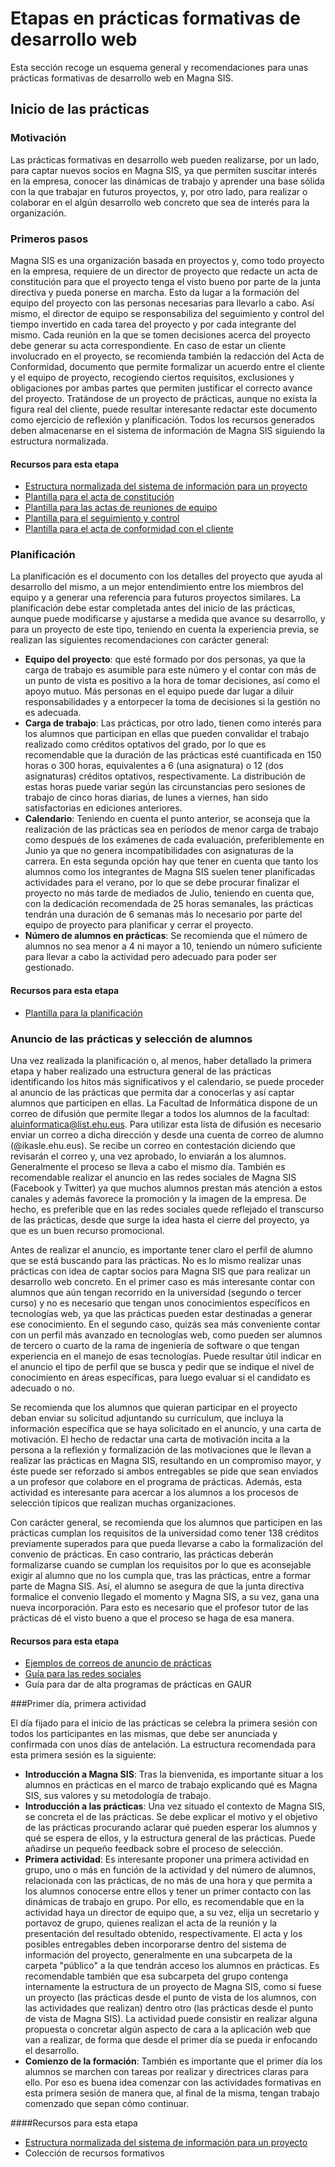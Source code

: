 # Etapas en prácticas formativas de desarrollo web

Esta sección recoge un esquema general y recomendaciones para unas prácticas formativas de desarrollo web en Magna SIS. 


## Inicio de las prácticas


### Motivación

Las prácticas formativas en desarrollo web pueden realizarse, por un lado, para captar nuevos socios en Magna SIS, ya que permiten suscitar interés en la empresa, conocer las dinámicas de trabajo y aprender una base sólida con la que trabajar en futuros proyectos, y, por otro lado, para realizar o colaborar en el algún desarrollo web concreto que sea de interés para la organización.


### Primeros pasos

Magna SIS es una organización basada en proyectos y, como todo proyecto en la empresa, requiere de un director de proyecto que redacte un acta de constitución para que el proyecto tenga el visto bueno por parte de la junta directiva y pueda ponerse en marcha. Esto da lugar a la formación del equipo del proyecto con las personas necesarias para llevarlo a cabo. Así mismo, el director de equipo se responsabiliza del seguimiento y control del tiempo invertido en cada tarea del proyecto y por cada integrante del mismo. Cada reunión en la que se tomen decisiones acerca del proyecto debe generar su acta correspondiente. En caso de estar un cliente involucrado en el proyecto, se recomienda también la redacción del Acta de Conformidad, documento que permite formalizar un acuerdo entre el cliente y el equipo de proyecto, recogiendo ciertos requisitos, exclusiones y obligaciones por ambas partes que permiten justificar el correcto avance del proyecto. Tratándose de un proyecto de prácticas, aunque no exista la figura real del cliente, puede resultar interesante redactar este documento como ejercicio de reflexión y planificación. Todos los recursos generados deben almacenarse en el sistema de información de Magna SIS siguiendo la estructura normalizada.


#### Recursos para esta etapa
* [Estructura normalizada del sistema de información para un proyecto](estructura_del_sistema_de_informacion.md)
* [Plantilla para el acta de constitución](https://docs.google.com/document/d/1KNeYYhicIhNtUl6-zNQNymBbkzSxlaYcxMRMbRFooB8/edit?usp=sharing)
* [Plantilla para las actas de reuniones de equipo](https://docs.google.com/document/d/1-K0A9GAUpcntzmuWjW1eaUuPHe1KhPNdyYLD867x9BQ/edit?usp=sharing)
* [Plantilla para el seguimiento y control](https://docs.google.com/spreadsheets/d/1nPlDbqOMaNo9wu7PMNtmZyz6iZ0LsoBxkc96Zw9b6_U/edit?usp=sharing)
* [Plantilla para el acta de conformidad con el cliente](https://docs.google.com/document/d/1aLIr_MkwIjrbC4KQfHYMP-osXA0nbL5DlFvq4M4DffI/edit?usp=sharing)


### Planificación

La planificación es el documento con los detalles del proyecto que ayuda al desarrollo del mismo, a un mejor entendimiento entre los miembros del equipo y a generar una referencia para futuros proyectos similares. La planificación debe estar completada antes del inicio de las prácticas, aunque puede modificarse y ajustarse a medida que avance su desarrollo, y para un proyecto de este tipo, teniendo en cuenta la experiencia previa, se realizan las siguientes recomendaciones con carácter general:
* **Equipo del proyecto**: que esté formado por dos personas, ya que la carga de trabajo es asumible para este número y el contar con más de un punto de vista es positivo a la hora de tomar decisiones, así como el apoyo mutuo. Más personas en el equipo puede dar lugar a diluir responsabilidades y a entorpecer la toma de decisiones si la gestión no es adecuada.
* **Carga de trabajo**: Las prácticas, por otro lado, tienen como interés para los alumnos que participan en ellas que pueden convalidar el trabajo realizado como créditos optativos del grado, por lo que es recomendable que la duración de las prácticas esté cuantificada en 150 horas o 300 horas, equivalentes a 6 (una asignatura) o 12 (dos asignaturas) créditos optativos, respectivamente. La distribución de estas horas puede variar según las circunstancias pero sesiones de trabajo de cinco horas diarias, de lunes a viernes, han sido satisfactorias en ediciones anteriores.
* **Calendario**: Teniendo en cuenta el punto anterior, se aconseja que la realización de las prácticas sea en períodos de menor carga de trabajo como después de los exámenes de cada evaluación, preferiblemente en Junio ya que no genera incompatibilidades con asignaturas de la carrera. En esta segunda opción hay que tener en cuenta que tanto los alumnos como los integrantes de Magna SIS suelen tener planificadas actividades para el verano, por lo que se debe procurar finalizar el proyecto no más tarde de mediados de Julio, teniendo en cuenta que, con la dedicación recomendada de 25 horas semanales, las prácticas tendrán una duración de 6 semanas más lo necesario por parte del equipo de proyecto para planificar y cerrar el proyecto.
* **Número de alumnos en prácticas**: Se recomienda que el número de alumnos no sea menor a 4 ni mayor a 10, teniendo un número suficiente para llevar a cabo la actividad pero adecuado para poder ser gestionado.


#### Recursos para esta etapa
* [Plantilla para la planificación](https://docs.google.com/document/d/1T-uWU4-DnT8bhWs-jGq-WePz01__-BhUmlNeK4Z_lVg/edit?usp=sharing)


### Anuncio de las prácticas y selección de alumnos

Una vez realizada la planificación o, al menos, haber detallado la primera etapa y haber realizado una estructura general de las prácticas identificando los hitos más significativos y el calendario, se puede proceder al anuncio de las prácticas que permita dar a conocerlas y así captar alumnos que participen en ellas. La Facultad de Informática dispone de un correo de difusión que permite llegar a todos los alumnos de la facultad: aluinformatica@list.ehu.eus. Para utilizar esta lista de difusión es necesario enviar un correo a dicha dirección y desde una cuenta de correo de alumno (@ikasle.ehu.eus). Se recibe un correo en contestación diciendo que revisarán el correo y, una vez aprobado, lo enviarán a los alumnos. Generalmente el proceso se lleva a cabo el mismo día. También es recomendable realizar el anuncio en las redes sociales de Magna SIS (Facebook y Twitter) ya que muchos alumnos prestan más atención a estos canales y además favorece la promoción y la imagen de la empresa. De hecho, es preferible que en las redes sociales quede reflejado el transcurso de las prácticas, desde que surge la idea hasta el cierre del proyecto, ya que es un buen recurso promocional.

Antes de realizar el anuncio, es importante tener claro el perfil de alumno que se está buscando para las prácticas. No es lo mismo realizar unas prácticas con idea de captar socios para Magna SIS que para realizar un desarrollo web concreto. En el primer caso es más interesante contar con alumnos que aún tengan recorrido en la universidad (segundo o tercer curso) y no es necesario que tengan unos conocimientos específicos en tecnologías web, ya que las prácticas pueden estar destinadas a generar ese conocimiento. En el segundo caso, quizás sea más conveniente contar con un perfil más avanzado en tecnologías web, como pueden ser alumnos de tercero o cuarto de la rama de ingeniería de software o que tengan experiencia en el manejo de esas tecnologías. Puede resultar útil indicar en el anuncio el tipo de perfil que se busca y pedir que se indique el nivel de conocimiento en áreas específicas, para luego evaluar si el candidato es adecuado o no.

Se recomienda que los alumnos que quieran participar en el proyecto deban enviar su solicitud adjuntando su currículum, que incluya la información específica que se haya solicitado en el anuncio, y una carta de motivación. El hecho de redactar una carta de motivación incita a la persona a la reflexión y formalización de las motivaciones que le llevan a realizar las prácticas en Magna SIS, resultando en un compromiso mayor, y éste puede ser reforzado si ambos entregables se pide que sean enviados a un profesor que colabore en el programa de prácticas. Además, esta actividad es interesante para acercar a los alumnos a los procesos de selección típicos que realizan muchas organizaciones.

Con carácter general, se recomienda que los alumnos que participen en las prácticas cumplan los requisitos de la universidad como tener 138 créditos previamente superados para que pueda llevarse a cabo la formalización del convenio de prácticas. En caso contrario, las prácticas deberán formalizarse cuando se cumplan los requisitos por lo que es aconsejable exigir al alumno que no los cumpla que, tras las prácticas, entre a formar parte de Magna SIS. Así, el alumno se asegura de que la junta directiva formalice el convenio llegado el momento y Magna SIS, a su vez, gana una nueva incorporación. Para esto es necesario que el profesor tutor de las prácticas dé el visto bueno a que el proceso se haga de esa manera.


#### Recursos para esta etapa
* [Ejemplos de correos de anuncio de prácticas](ejemplos_de_correos_de_anuncio_de_practicas.md)
* [Guía para las redes sociales](https://drive.google.com/file/d/0B7zmFzgQ5BgvRzV0ZDJPVXVDOE1rX0luMG1VM1pOYkNHeDFN/view?usp=sharing)
* Guía para dar de alta programas de prácticas en GAUR



###Primer día, primera actividad

El día fijado para el inicio de las prácticas se celebra la primera sesión con todos los participantes en las mismas, que debe ser anunciada y confirmada con unos días de antelación. La estructura recomendada para esta primera sesión es la siguiente:

* **Introducción a Magna SIS**: Tras la bienvenida, es importante situar a los alumnos en prácticas en el marco de trabajo explicando qué es Magna SIS, sus valores y su metodología de trabajo.
* **Introducción a las prácticas**: Una vez situado el contexto de Magna SIS, se concreta el de las prácticas. Se debe explicar el motivo y el objetivo de las prácticas procurando aclarar qué pueden esperar los alumnos y qué se espera de ellos, y la estructura general de las prácticas. Puede añadirse un pequeño feedback sobre el proceso de selección.
* **Primera actividad**: Es interesante proponer una primera actividad en grupo, uno o más en función de la actividad y del número de alumnos, relacionada con las prácticas, de no más de una hora y que permita a los alumnos conocerse entre ellos y tener un primer contacto con las dinámicas de trabajo en grupo. Por ello, es recomendable que en la actividad haya un director de equipo que, a su vez, elija un secretario y portavoz de grupo, quienes realizan el acta de la reunión y la presentación del resultado obtenido, respectivamente. El acta y los posibles entregables deben incorporarse dentro del sistema de información del proyecto, generalmente en una subcarpeta de la carpeta "público" a la que tendrán acceso los alumnos en prácticas. Es recomendable también que esa subcarpeta del grupo contenga internamente la estructura de un proyecto de Magna SIS, como si fuese un proyecto (las prácticas desde el punto de vista de los alumnos, con las actividades que realizan) dentro otro (las prácticas desde el punto de vista de Magna SIS). La actividad puede consistir en realizar alguna propuesta o concretar algún aspecto de cara a la aplicación web que van a realizar, de forma que desde el primer día se pueda ir enfocando el desarrollo.
*  **Comienzo de la formación**: También es importante que el primer día los alumnos se marchen con tareas por realizar y directrices claras para ello. Por eso es buena idea comenzar con las actividades formativas en esta primera sesión de manera que, al final de la misma, tengan trabajo comenzado que sepan cómo continuar.

####Recursos para esta etapa
* [Estructura normalizada del sistema de información para un proyecto](estructura_del_sistema_de_informacion.md)
* Colección de recursos formativos































